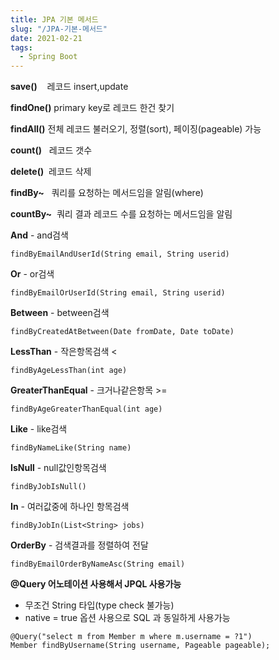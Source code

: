 ```yaml
---
title: JPA 기본 메서드
slug: "/JPA-기본-메서드"
date: 2021-02-21
tags:
  - Spring Boot
---
```


**save()**    레코드 insert,update

**findOne()** primary key로 레코드 한건 찾기

**findAll()** 전체 레코드 불러오기, 정렬(sort), 페이징(pageable) 가능

**count()**   레코드 갯수

**delete()**  레코드 삭제

**findBy~**   쿼리를 요청하는 메서드임을 알림(where)

**countBy~**  쿼리 결과 레코드 수를 요청하는 메서드임을 알림

**And** - and검색

```
findByEmailAndUserId(String email, String userid)
```

**Or** - or검색

```
findByEmailOrUserId(String email, String userid)
```

**Between** - between검색

```
findByCreatedAtBetween(Date fromDate, Date toDate)
```

**LessThan** - 작은항목검색 \<

```
findByAgeLessThan(int age)
```

**GreaterThanEqual** - 크거나같은항목 \>=

```
findByAgeGreaterThanEqual(int age)
```

**Like** - like검색

```
findByNameLike(String name)
```

**IsNull** - null값인항목검색

```
findByJobIsNull()
```

**In** - 여러값중에 하나인 항목검색

```
findByJobIn(List<String> jobs)
```

**OrderBy** - 검색결과를 정렬하여 전달

```
findByEmailOrderByNameAsc(String email)
```

**@Query 어노테이션 사용해서 JPQL 사용가능**

- 무조건 String 타입(type check 불가능)
- native = true 옵션 사용으로 SQL 과 동일하게 사용가능

```
@Query("select m from Member m where m.username = ?1")
Member findByUsername(String username, Pageable pageable);
```
